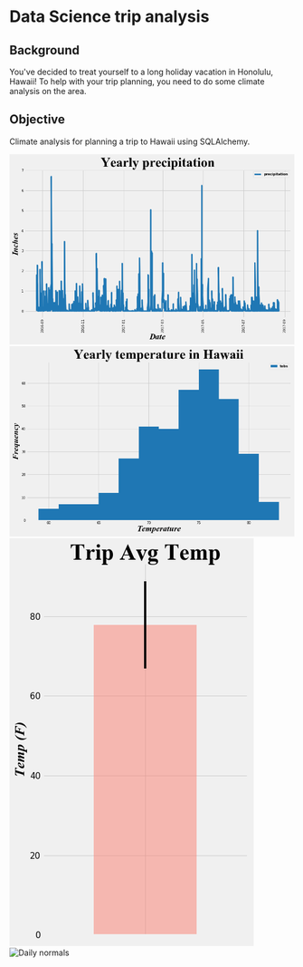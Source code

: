 # Data Science trip analysis
## Background

You've decided to treat yourself to a long holiday vacation in Honolulu, Hawaii! To help with your trip planning, you need to do some climate analysis on the area.

## Objective

Climate analysis for planning a trip to Hawaii using SQLAlchemy.

![Yearly precipitation](Precipitation_analysis.png)
![Yearly temperature](Station_analysis.png)
![Average temperature on trip](Temperature_analysis.png)
![Daily normals](Temperature_analysi2.png)

